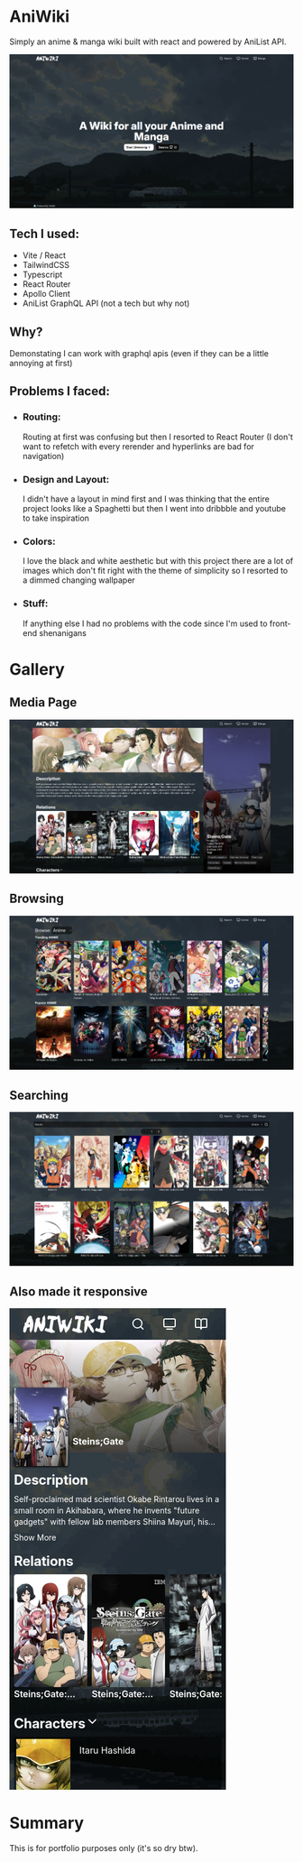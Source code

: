 # AniWiki
Simply an anime & manga wiki built with react and powered by AniList API.

![](https://github.com/NotMatta/aniwiki/blob/main/public/gallery/screenshot2.png?raw=true)

## Tech I used:
- Vite / React
- TailwindCSS
- Typescript
- React Router
- Apollo Client
- AniList GraphQL API (not a tech but why not)

## Why?
Demonstating I can work with graphql apis (even if they can be a little annoying at first)

## Problems I faced:
- ### Routing:
  Routing at first was confusing but then I resorted to React Router (I don't want to refetch with every rerender and hyperlinks are bad for navigation)
- ### Design and Layout:
  I didn't have a layout in mind first and I was thinking that the entire project looks like a Spaghetti but then I went into dribbble and youtube to take inspiration
- ### Colors:
  I love the black and white aesthetic but with this project there are a lot of images which don't fit right with the theme of simplicity so I resorted to a dimmed changing wallpaper
- ### Stuff:
  If anything else I had no problems with the code since I'm used to front-end shenanigans

# Gallery
## Media Page
![](https://github.com/NotMatta/aniwiki/blob/main/public/gallery/screenshot1.png?raw=true])
## Browsing
![](https://github.com/NotMatta/aniwiki/blob/main/public/gallery/screenshot3.png?raw=true)
## Searching
![](https://github.com/NotMatta/aniwiki/blob/main/public/gallery/screenshot4.png?raw=true)
## Also made it responsive
![](https://github.com/NotMatta/aniwiki/blob/main/public/gallery/screenshot5.png?raw=true)

# Summary
This is for portfolio purposes only (it's so dry btw).

